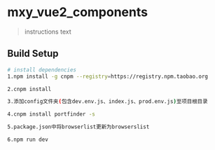 #  mxy_vue2_components

> instructions text

## Build Setup

``` bash
# install dependencies
1.npm install -g cnpm --registry=https://registry.npm.taobao.org

2.cnpm install

3.添加config文件夹(包含dev.env.js、index.js、prod.env.js)至项目根目录

4.cnpm install portfinder -s

5.package.json中将browserlist更新为browserslist

6.npm run dev
